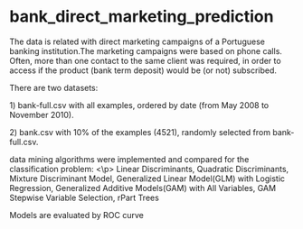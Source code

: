 bank_direct_marketing_prediction
================================

The data is related with direct marketing campaigns of a Portuguese banking institution.The marketing campaigns were based on phone calls. Often, more than one contact to the same client was required, in order to access if the product (bank term deposit) would be (or not) subscribed. 

<p>There are two datasets: </p>
<p>1) bank-full.csv with all examples, ordered by date (from May 2008 to November 2010).</p>
<p>2) bank.csv with 10% of the examples (4521), randomly selected from bank-full.csv.</p>

<p>data mining algorithms were implemented and compared for the classification problem: <\p>
Linear Discriminants, Quadratic Discriminants, Mixture Discriminant Model, Generalized Linear Model(GLM) with Logistic Regression, Generalized Additive Models(GAM) with All Variables, GAM Stepwise Variable Selection, rPart Trees

Models are evaluated by ROC curve
